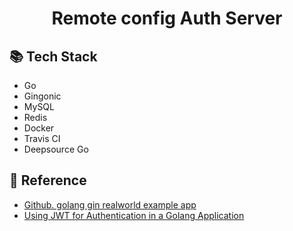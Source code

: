 <div align=center>

# Remote config Auth Server

</div>


## 📚 Tech Stack

- Go
- Gingonic
- MySQL
- Redis
- Docker
- Travis CI
- Deepsource Go


## 📄 Reference

- [Github. golang gin realworld example app](https://github.com/gothinkster/golang-gin-realworld-example-app)
- [Using JWT for Authentication in a Golang Application](https://www.nexmo.com/blog/2020/03/13/using-jwt-for-authentication-in-a-golang-application-dr)
